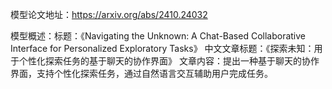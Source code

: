 模型论文地址：https://arxiv.org/abs/2410.24032

模型概述：标题：《Navigating the Unknown: A Chat-Based Collaborative Interface for Personalized Exploratory Tasks》
中文文章标题：《探索未知：用于个性化探索任务的基于聊天的协作界面》
文章内容：提出一种基于聊天的协作界面，支持个性化探索任务，通过自然语言交互辅助用户完成任务。
